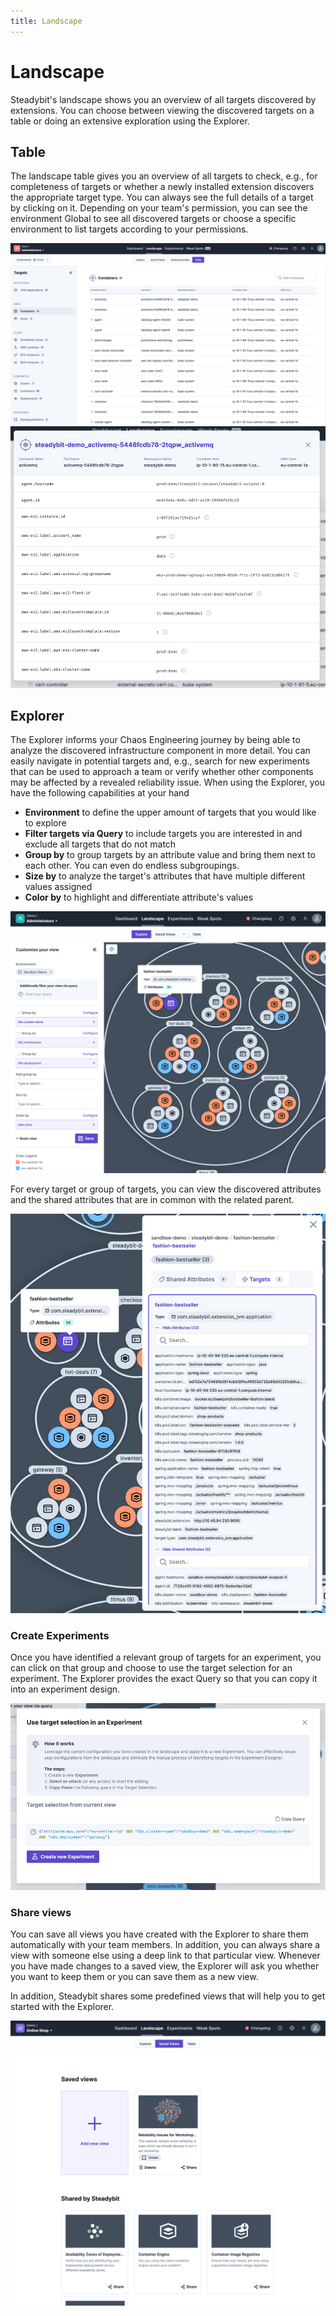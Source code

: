 ```yaml
---
title: Landscape
---
```


# Landscape

Steadybit's landscape shows you an overview of all targets discovered by extensions.
You can choose between viewing the discovered targets on a table or doing an extensive exploration using the Explorer.

## Table
The landscape table gives you an overview of all targets to check, e.g., for completeness of targets or whether a newly installed extension discovers the appropriate target type. You can always see the full details of a target by clicking on it.
Depending on your team's permission, you can see the environment Global to see all discovered targets or choose a specific environment to list targets according to your permissions.

![Landscape table listing all target types and discovered targets](landscape-table.png)
![Target details showing all discovered attributes](landscape-table-detail.png)

## Explorer
The Explorer informs your Chaos Engineering journey by being able to analyze the discovered infrastructure component in more detail.
You can easily navigate in potential targets and, e.g., search for new experiments that can be used to approach a team or verify whether other components may be affected by a revealed reliability issue.
When using the Explorer, you have the following capabilities at your hand

- **Environment** to define the upper amount of targets that you would like to explore
- **Filter targets via Query** to include targets you are interested in and exclude all targets that do not match
- **Group by** to group targets by an attribute value and bring them next to each other. You can even do endless subgroupings.
- **Size by** to analyze the target's attributes that have multiple different values assigned
- **Color by** to highlight and differentiate attribute's values

![Landscape explorer to analyze your system](landscape-explorer-view.png)

For every target or group of targets, you can view the discovered attributes and the shared attributes that are in common with the related parent.

![Landscape explorer to show shared and target-specific attributes](landscape-explorer-attributes.png)

### Create Experiments
Once you have identified a relevant group of targets for an experiment, you can click on that group and choose to use the target selection for an experiment. The Explorer provides the exact Query so that you can copy it into an experiment design.

![img.png](landscape-explorer-create-experiment.png)

### Share views
You can save all views you have created with the Explorer to share them automatically with your team members. In addition, you can always share a view with someone else using a deep link to that particular view.
Whenever you have made changes to a saved view, the Explorer will ask you whether you want to keep them or you can save them as a new view.

In addition, Steadybit shares some predefined views that will help you to get started with the Explorer.

![Landscape Explorer views](landscape-explorer-views.png)